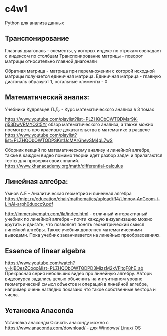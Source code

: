 # c4w1
Python для анализа данных

Транспонирование
----------------
Главная диагональ - элементы, у которых индекс по строкам совпадает с индексом по столбцам
Транспонирование матрицы - поворот матрицы относительно главной диагонали

Обратная матрица - матрица при перемножении с которой исходной матрицы получается единичная матрица.
Единичная матрица - главную диагональ образуют 1, остальные элементы - 0

Математический анализ:
----------------------
Учебники Кудрявцев Л.Д. - Курс математического анализа в 3 томах

https://www.youtube.com/playlist?list=PLZHQObOWTQDMsr9K-rj53DwVRMYO3t5Yr
обзор математического анализа, а также можно посмотреть про красивые доказательства в математике в разделе
https://www.youtube.com/playlist?list=PLZHQObOWTQDPSKntUcMArGheySM4gL7wS

Сборник лекций по математическому анализу и линейной алгебре, также в каждом видео помимо теории идет разбор задач и прилагаются тесты для проверки своих знаний.
https://www.khanacademy.org/math/differential-calculus

Линейная алгебра:
-----------------
Умнов А.Е - Аналитическая геометрия и линейная алгебра 
https://mipt.ru/education/chair/mathematics/upload/ff4/Umnov-AnGeom-i-LinAl-arph0duocc9.pdf

http://immersivemath.com/ila/index.html - 
отличный интерактивный учебник по линейной алгебре – почти каждую визуализацию можно крутить и двигать, что позволяет понять геометрический смысл линейной алгебры. Также учебник дополнен математическими выводами. Пока учебник заканчивается на линейных преобразованиях.

Essence of linear algebra
-------------------------
https://www.youtube.com/watch?v=kjBOesZCoqc&list=PLZHQObOWTQDPD3MizzM2xVFitgF8hE_ab
Прекрасная серия небольших видео про линейную алгебру. Авторы видеокурса задались целью объяснить на интуитивном уровне геометрический смысл объектов и операций в линейной алгебре, например очень наглядно показано что такое собственные вектора и числа.

Установка Anaconda
------------------
Установка анаконды
Скачать анаконду можно с https://www.anaconda.com/download/ - для Windows/ Linux/ OS


